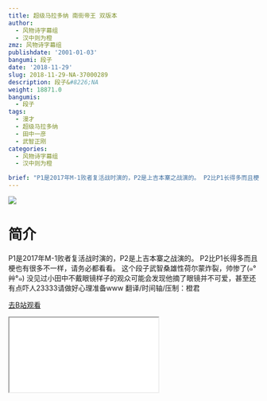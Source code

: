 ```yaml
---
title: 超级马拉多纳 南街帝王 双版本
author:
  - 风物诗字幕组
  - 汉中则为橙
zmz: 风物诗字幕组
publishdate: '2001-01-03'
bangumi: 段子
date: '2018-11-29'
slug: 2018-11-29-NA-37000289
description: 段子&#8226;NA
weight: 18871.0
bangumis:
  - 段子
tags:
  - 漫才
  - 超级马拉多纳
  - 田中一彦
  - 武智正刚
categories:
  - 风物诗字幕组
  - 汉中则为橙

brief: "P1是2017年M-1败者复活战时演的，P2是上吉本寨之战演的。 P2比P1长得多而且梗也有很多不一样，请务必都看看。 这个段子武智桑雄性荷尔蒙炸裂，帅惨了(๑°艸°๑) 没见过小田中不戴眼镜样子的观众可能会发现他摘了眼镜并不可爱，甚至还有点吓人23333请做好心理准备www 翻译/时间轴/压制：橙君"
---
```

![](https://i.imgur.com/8zNUFFd.jpg)
# 简介  
P1是2017年M-1败者复活战时演的，P2是上吉本寨之战演的。
P2比P1长得多而且梗也有很多不一样，请务必都看看。
这个段子武智桑雄性荷尔蒙炸裂，帅惨了(๑°艸°๑) 没见过小田中不戴眼镜样子的观众可能会发现他摘了眼镜并不可爱，甚至还有点吓人23333请做好心理准备www
翻译/时间轴/压制：橙君  

[去B站观看](https://www.bilibili.com/video/av37000289/)
<div class ="resp-container"><iframe class="testiframe" src="//player.bilibili.com/player.html?aid=37000289"", scrolling="no", allowfullscreen="true" > </iframe></div> 

